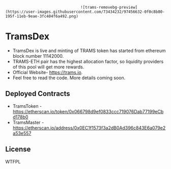                                      ![trams-removebg-preview](https://user-images.githubusercontent.com/73434232/97456632-0f0c8b80-195f-11eb-9eae-3fc404f6a492.png)

# TramsDex  

- TramsDex is live and minting of TRAMS token has started from ethereum block number 11142000.
- TRAMS-ETH pair has the highest allocation factor, so liquidity providers of this pool will get more rewards.
- Official Website- https://trams.io. 
- Feel free to read the code. More details coming soon.


## Deployed Contracts

- TramsToken - https://etherscan.io/token/0x066798d9ef0833ccc719076Dab77199eCbd178b0
- TramsMaster - https://etherscan.io/address/0x0EC1f1573f3a2dB0Ad396c843E6a079e2a53e557


## License

WTFPL
